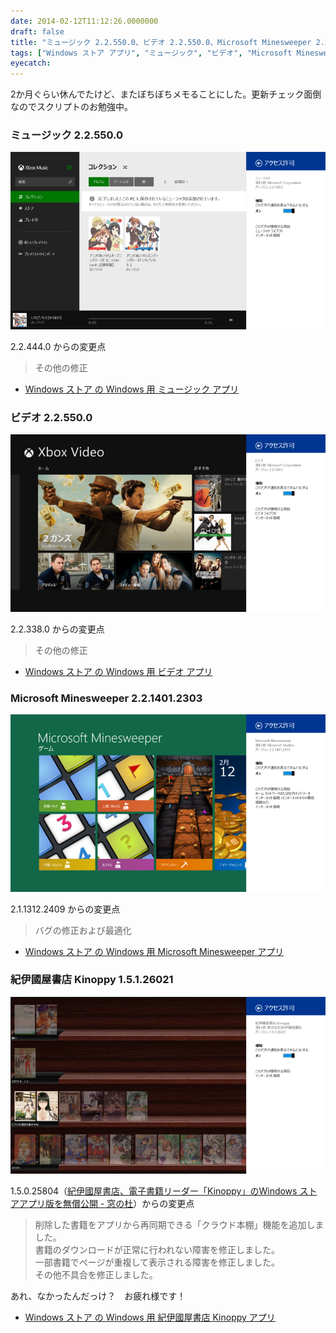 ```yaml
---
date: 2014-02-12T11:12:26.0000000
draft: false
title: "ミュージック 2.2.550.0、ビデオ 2.2.550.0、Microsoft Minesweeper 2.2.1401.2303、紀伊國屋書店 Kinoppy 1.5.1.26021"
tags: ["Windows ストア アプリ", "ミュージック", "ビデオ", "Microsoft Minesweeper", "紀伊國屋書店 Kinoppy"]
eyecatch: 
---
```

<p>2か月ぐらい休んでたけど、またぼちぼちメモることにした。更新チェック面倒なのでスクリプトのお勉強中。</p>

<div class="section">
<h3>ミュージック 2.2.550.0</h3>
<p><span itemscope itemtype="http://schema.org/Photograph"><img src="20140212110316.png" alt="f:id:daruyanagi:20140212110316p:plain" title="f:id:daruyanagi:20140212110316p:plain" class="hatena-fotolife" itemprop="image"></span></p><p>2.2.444.0 からの変更点</p>

<blockquote>
<p>その他の修正</p>

</blockquote>

<ul>
<li><a href="http://apps.microsoft.com/windows/ja-jp/app/music/16db93bf-8748-449a-96ba-e9ed3a5f872d">Windows &#x30B9;&#x30C8;&#x30A2; &#x306E; Windows &#x7528; &#x30DF;&#x30E5;&#x30FC;&#x30B8;&#x30C3;&#x30AF; &#x30A2;&#x30D7;&#x30EA;</a></li>
</ul>
</div>
<div class="section">
<h3>ビデオ 2.2.550.0</h3>
<p><span itemscope itemtype="http://schema.org/Photograph"><img src="20140212110118.png" alt="f:id:daruyanagi:20140212110118p:plain" title="f:id:daruyanagi:20140212110118p:plain" class="hatena-fotolife" itemprop="image"></span></p><p>2.2.338.0 からの変更点</p>

<blockquote>
<p>その他の修正</p>

</blockquote>

<ul>
<li><a href="http://apps.microsoft.com/windows/ja-jp/app/video/64b22df1-5a9c-4c88-aa1f-42cefaf8b281/m/ROW">Windows &#x30B9;&#x30C8;&#x30A2; &#x306E; Windows &#x7528; &#x30D3;&#x30C7;&#x30AA; &#x30A2;&#x30D7;&#x30EA;</a></li>
</ul>
</div>
<div class="section">
<h3>Microsoft Minesweeper 2.2.1401.2303</h3>
<p><span itemscope itemtype="http://schema.org/Photograph"><img src="20140212105920.png" alt="f:id:daruyanagi:20140212105920p:plain" title="f:id:daruyanagi:20140212105920p:plain" class="hatena-fotolife" itemprop="image"></span></p><p>2.1.1312.2409 からの変更点</p>

<blockquote>
<p>バグの修正および最適化</p>

</blockquote>

<ul>
<li><a href="http://apps.microsoft.com/windows/ja-jp/app/microsoft-minesweeper/45ac18d7-e742-494f-a1b1-009aa412a179">Windows &#x30B9;&#x30C8;&#x30A2; &#x306E; Windows &#x7528; Microsoft Minesweeper &#x30A2;&#x30D7;&#x30EA;</a></li>
</ul>
</div>
<div class="section">
<h3>紀伊國屋書店 Kinoppy 1.5.1.26021</h3>
<p><span itemscope itemtype="http://schema.org/Photograph"><img src="20140212110751.png" alt="f:id:daruyanagi:20140212110751p:plain" title="f:id:daruyanagi:20140212110751p:plain" class="hatena-fotolife" itemprop="image"></span></p><p>1.5.0.25804（<a href="http://www.forest.impress.co.jp/docs/news/20140131_633384.html">&#x7D00;&#x4F0A;&#x570B;&#x5C4B;&#x66F8;&#x5E97;&#x3001;&#x96FB;&#x5B50;&#x66F8;&#x7C4D;&#x30EA;&#x30FC;&#x30C0;&#x30FC;&#x300C;Kinoppy&#x300D;&#x306E;Windows &#x30B9;&#x30C8;&#x30A2;&#x30A2;&#x30D7;&#x30EA;&#x7248;&#x3092;&#x7121;&#x511F;&#x516C;&#x958B; - &#x7A93;&#x306E;&#x675C;</a>）からの変更点</p>

<blockquote>
<p>削除した書籍をアプリから再同期できる「クラウド本棚」機能を追加しました。<br />
書籍のダウンロードが正常に行われない障害を修正しました。<br />
一部書籍でページが重複して表示される障害を修正しました。<br />
その他不具合を修正しました。</p>

</blockquote>
<p>あれ、なかったんだっけ？　お疲れ様です！</p>

<ul>
<li><a href="http://apps.microsoft.com/windows/ja-jp/app/kinoppy/1bd11767-3c28-4c05-a52f-2206126c5e85">Windows &#x30B9;&#x30C8;&#x30A2; &#x306E; Windows &#x7528; &#x7D00;&#x4F0A;&#x570B;&#x5C4B;&#x66F8;&#x5E97; Kinoppy &#x30A2;&#x30D7;&#x30EA;</a></li>
</ul>
</div>